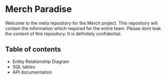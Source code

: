 # Merch Paradise

Welcome to the meta repository for the Merch project. This repository will contain the information which required for the entire team.
Please dont leak the content of this repository. It is definitely confidential.

## Table of contents

- Entity Relationship Diagram
- SQL tables
- API documentation
